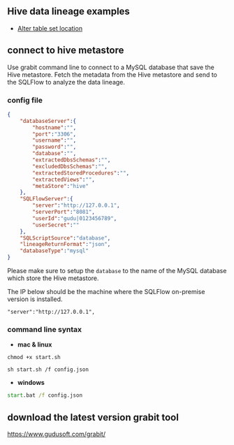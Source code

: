 ## Hive data lineage examples

- [Alter table set location](alter_table_set_location.md)


## connect to hive metastore

Use grabit command line to connect to a MySQL database that save the 
Hive metastore. Fetch the metadata from the Hive metastore and send
to the SQLFlow to analyze the data lineage.

### config file
```json
{
    "databaseServer":{
        "hostname":"",
        "port":"3306",
        "username":"",
        "password":"",
        "database":"",
        "extractedDbsSchemas":"",
        "excludedDbsSchemas":"",
        "extractedStoredProcedures":"",
        "extractedViews":"",
        "metaStore":"hive"
    },
    "SQLFlowServer":{
        "server":"http://127.0.0.1",
        "serverPort":"8081",
        "userId":"gudu|0123456789",
        "userSecret":""
    },
    "SQLScriptSource":"database",
    "lineageReturnFormat":"json",
    "databaseType":"mysql"
}
```

Please make sure to setup the `database` to the name of the MySQL database 
which store the Hive metastore.

The IP below should be the machine where the SQLFlow on-premise version is installed.
```
"server":"http://127.0.0.1",
```


### command line syntax
- **mac & linux**
```shell script
chmod +x start.sh

sh start.sh /f config.json
```

- **windows**
```bat
start.bat /f config.json
```

## download the latest version grabit tool
https://www.gudusoft.com/grabit/
